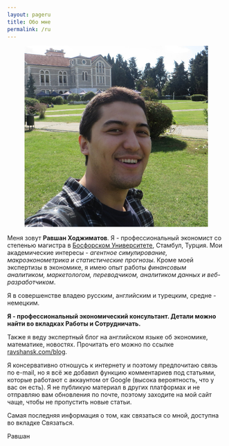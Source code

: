 ```yaml
---
layout: pageru
title: Обо мне
permalink: /ru
---
```


<figure class="margins">
	<img src="/assets/myphoto.jpg" alt="myphoto">
</figure>
	
Меня зовут **Равшан Ходжиматов**. Я - профессиональный экономист со степенью магистра в [Босфорском Университете](http://boun.edu.tr), Стамбул, Турция. Мои академические интересы - _агентное симулирование, макроэконометрика и статистические прогнозы_. Кроме моей экспертизы в экономике, я имею опыт работы _финансовым аналитиком, маркетологом, переводчиком, аналитиком данных и веб-разработчиком_.  

Я в совершенстве владею русским, английским и турецким, средне - немецким. 

**Я - профессиональный экономический консультант. Детали можно найти во вкладках Работы и Сотрудничать.**  

Также я веду экспертный блог на английском языке об экономике, математике, новостях. Прочитать его можно по ссылке [ravshansk.com/blog](/blog).  

Я консервативно отношусь к интернету и поэтому предпочитаю связь по e-mail, но я всё же добавил функцию комментариев под статьями, которые работают с аккаунтом от Google (высока вероятность, что у вас он есть). Я не публикую материал в других платформах и не отправляю вам обновления по почте, поэтому заходите на мой сайт чаще, чтобы не пропустить новые статьи.  

Самая последняя информация о том, как связаться со мной, доступна во вкладке Связаться.    


Равшан

